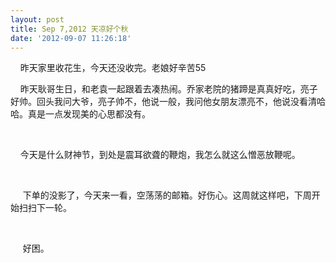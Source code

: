 ```yaml
---
layout: post
title: Sep 7,2012 天凉好个秋
date: '2012-09-07 11:26:18'
---
```



    昨天家里收花生，今天还没收完。老娘好辛苦55

    昨天耿哥生日，和老袁一起跟着去凑热闹。乔家老院的猪蹄是真真好吃，亮子好帅。回头我问大爷，亮子帅不，他说一般，我问他女朋友漂亮不，他说没看清哈哈。真是一点发现美的心思都没有。

 

    今天是什么财神节，到处是震耳欲聋的鞭炮，我怎么就这么憎恶放鞭呢。

 

     下单的没影了，今天来一看，空荡荡的邮箱。好伤心。这周就这样吧，下周开始扫扫下一轮。

 

     好困。


